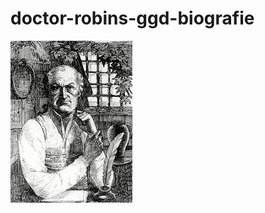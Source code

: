 # doctor-robins-ggd-biografie

![](https://github.com/nondejus/doctor-robins-ggd-biografie/blob/master/1990-2020/download%20(4).jpeg)
